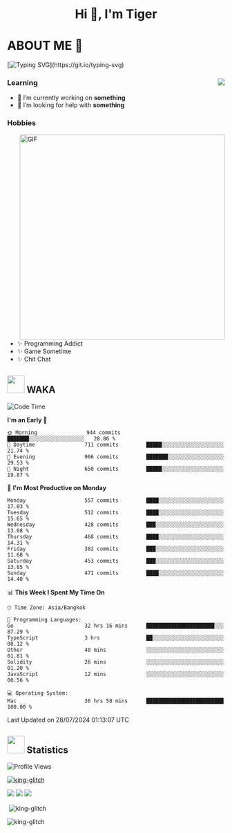 <h1 align="center">Hi 👋, I'm Tiger</h1>




# ABOUT ME 💬

[![Typing SVG](https://readme-typing-svg.herokuapp.com?color=22F771&vCenter=true&lines=A+perssionate+developer+from+nowhere.)](https://git.io/typing-svg)

<div>
 <img align="right" src="https://spotify-github-profile.vercel.app/api/view?uid=12129734423&cover_image=false&theme=default&bar_color=22d016&bar_color_cover=true" />
 <h3>Learning</h3>
 
 <ul>
  <li>🔭 I’m currently working on <b>something</b></li>
  <li>🤝 I’m looking for help with <b>something</b></li>
 </ul>
 
</div>
<div>
 <h3>Hobbies</h3>
 <img align="right" height="475px"  alt="GIF" src="https://i.pinimg.com/originals/1f/b7/db/1fb7dbee557e5ed509f7517da8a84d58.gif" />
 <ul>
  <li>✨ Programming Addict</li>
  <li>✨ Game Sometime</li>
  <li>✨ Chit Chat</li>
 </ul>
 
</div>



## <img height="40" src="https://raw.githubusercontent.com/innng/innng/master/assets/kyubey.gif"/> WAKA

<!--START_SECTION:waka-->
![Code Time](http://img.shields.io/badge/Code%20Time-2%2C054%20hrs%207%20mins-blue)

**I'm an Early 🐤** 

```text
🌞 Morning                944 commits         ███████░░░░░░░░░░░░░░░░░░   28.86 % 
🌆 Daytime                711 commits         █████░░░░░░░░░░░░░░░░░░░░   21.74 % 
🌃 Evening                966 commits         ███████░░░░░░░░░░░░░░░░░░   29.53 % 
🌙 Night                  650 commits         █████░░░░░░░░░░░░░░░░░░░░   19.87 % 
```
📅 **I'm Most Productive on Monday** 

```text
Monday                   557 commits         ████░░░░░░░░░░░░░░░░░░░░░   17.03 % 
Tuesday                  512 commits         ████░░░░░░░░░░░░░░░░░░░░░   15.65 % 
Wednesday                428 commits         ███░░░░░░░░░░░░░░░░░░░░░░   13.08 % 
Thursday                 468 commits         ████░░░░░░░░░░░░░░░░░░░░░   14.31 % 
Friday                   382 commits         ███░░░░░░░░░░░░░░░░░░░░░░   11.68 % 
Saturday                 453 commits         ███░░░░░░░░░░░░░░░░░░░░░░   13.85 % 
Sunday                   471 commits         ████░░░░░░░░░░░░░░░░░░░░░   14.40 % 
```


📊 **This Week I Spent My Time On** 

```text
🕑︎ Time Zone: Asia/Bangkok

💬 Programming Languages: 
Go                       32 hrs 16 mins      ██████████████████████░░░   87.29 % 
TypeScript               3 hrs               ██░░░░░░░░░░░░░░░░░░░░░░░   08.12 % 
Other                    40 mins             ░░░░░░░░░░░░░░░░░░░░░░░░░   01.81 % 
Solidity                 26 mins             ░░░░░░░░░░░░░░░░░░░░░░░░░   01.20 % 
JavaScript               12 mins             ░░░░░░░░░░░░░░░░░░░░░░░░░   00.56 % 

💻 Operating System: 
Mac                      36 hrs 58 mins      █████████████████████████   100.00 % 
```


 Last Updated on 28/07/2024 01:13:07 UTC
<!--END_SECTION:waka-->
## <img height="40" src="https://raw.githubusercontent.com/innng/innng/master/assets/kyubey.gif"/> Statistics
![Profile Views](https://komarev.com/ghpvc/?username=king-glitch)  

<p align="left"> 
 <a href="https://github.com/ryo-ma/github-profile-trophy">
  <img src="https://github-profile-trophy.vercel.app/?username=king-glitch&theme=dracula" alt="king-glitch" />
 </a> </p>

![](https://github-profile-summary-cards.vercel.app/api/cards/profile-details?username=king-glitch&theme=dracula)
![](https://github-profile-summary-cards.vercel.app/api/cards/stats?username=king-glitch&theme=dracula) 
![](https://github-profile-summary-cards.vercel.app/api/cards/productive-time?username=king-glitch&theme=dracula)


<p>&nbsp;<img align="center" src="https://github-readme-stats.vercel.app/api?username=king-glitch&theme=dracula" alt="king-glitch" /></p>

<p><img align="center" src="https://github-readme-streak-stats.herokuapp.com/?user=king-glitch&theme=dracula" alt="king-glitch" /></p>
